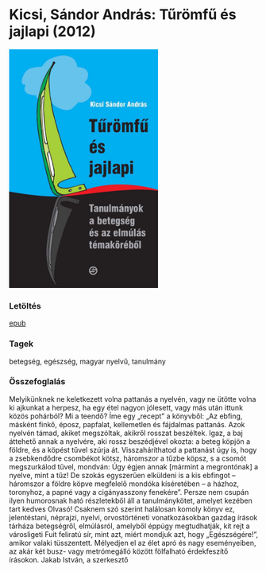 # <a name="id_384">Kicsi, Sándor András: Tűrömfű és jajlapi (2012)</a>
<img src="https://github.com/BercziSandor/calibre_lib/raw/main/Kicsi%2C%20Sandor%20Andras/Turomfu%20es%20jajlapi%20%28384%29/cover.jpg" alt="cover" width="300"/>

### Letöltés
[epub](https://github.com/BercziSandor/calibre_lib/raw/main/Kicsi%2C%20Sandor%20Andras/Turomfu%20es%20jajlapi%20%28384%29/Turomfu%20es%20jajlapi%20-%20Kicsi%2C%20Sandor%20Andras.epub)

### Tagek
betegség, egészség, magyar nyelvű, tanulmány

### Összefoglalás
<div>
<p>Melyikünknek ​ne keletkezett volna pattanás a nyelvén, vagy ne ütötte volna ki ajkunkat a herpesz, ha egy étel nagyon jólesett, vagy más után ittunk közös pohárból? Mi a teendő? Íme egy „recept” a könyvből: „Az ebfing, másként finkő, éposz, papfalat, kellemetlen és fáj­dalmas pattanás. Azok nyelvén támad, akiket megszóltak, akikről rosszat beszéltek. Igaz, a baj áttehető annak a nyelvére, aki rossz beszédjével okozta: a beteg köpjön a földre, és a köpést tűvel szúrja át. Visszaháríthatod a pattanást úgy is, hogy a zsebkendődre csombékot kötsz, háromszor a tűzbe köpsz, s a csomót meg­szurkálod tűvel, mondván: Úgy égjen annak [mármint a megron­tónak] a nyelve, mint a tűz! De szokás egyszerűen elküldeni is a kis ebfingot – háromszor a földre köpve megfelelő mondóka kíséretében – a házhoz, toronyhoz, a papné vagy a cigányasszony fenekére”. Persze nem csupán ilyen humorosnak ható részletekből áll a tanulmánykötet, amelyet kezében tart kedves Olvasó! Csaknem szó szerint halálosan komoly könyv ez, jelentéstani, néprajzi, nyelvi, orvostörténeti vonatkozásokban gazdag írások tárháza betegségről, elmúlásról, amelyből éppúgy megtud­hatják, kit rejt a városligeti Fuit feliratú sír, mint azt, miért mondjuk azt, hogy „Egészségére!”, amikor valaki tüsszentett. Mélyedjen el az élet apró és nagy eseményeiben, az akár két busz- vagy metrómegálló között fölfalható érdekfeszítő írásokon. Jakab István, a szerkesztő</p></div>


